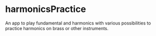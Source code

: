 # harmonicsPractice
An app to play fundamental and harmonics with various possibilities to practice harmonics on brass or other instruments.
